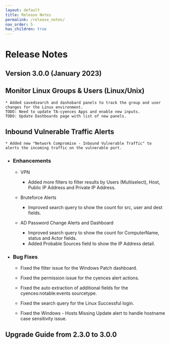 ```yaml
---
layout: default
title: Release Notes
permalink: /release_notes/
nav_order: 5
has_children: true
---
```


# Release Notes


## Version 3.0.0 (January 2023)

## Monitor Linux Groups & Users (Linux/Unix)
    * Added savedsearch and dashobard panels to track the group and user changes for the Linux environment.
    TODO: Need to update TA-cyences Apps and enable new inputs.
    TODO: Update Dashboards page with list of new panels.

## Inbound Vulnerable Traffic Alerts
    * Added new "Network Compromise - Inbound Vulnerable Traffic" to alerts the incoming traffic on the vulnerable port.

* ### Enhancements
    * VPN
        * Added more filters to filter results by Users (Multiselect), Host, Public IP Address and Private IP Address.
    
    * Bruteforce Alerts
        * Improved search query to show the count for src, user and dest fields.

    * AD Password Change Alerts and Dashboard
        * Improved search query to show the count for ComputerName, status and Actor fields.
        * Added Probable Sources field to show the IP Address detail.


* ### Bug Fixes
    * Fixed the filter issue for the Windows Patch dashboard.

    * Fixed the permission issue for the cyences alert actions.

    * Fixed the auto extraction of additional fields for the cyences:notable:events sourcetype.

    * Fixed the search query for the Linux Successful login.

    * Fixed the Windows - Hosts Missing Update alert to handle hostname case sensitivity issue.

## Upgrade Guide from 2.3.0 to 3.0.0